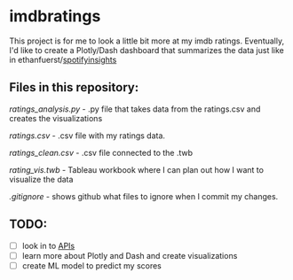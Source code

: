 # imdbratings

This project is for me to look a little bit more at my imdb ratings. Eventually, I'd like to create a Plotly/Dash dashboard that summarizes the data just like in ethanfuerst/[spotifyinsights](https://github.com/ethanfuerst/spotifyinsights)

## Files in this repository:

*ratings_analysis.py* - .py file that takes data from the ratings.csv and creates the visualizations

*ratings.csv* - .csv file with my ratings data.

*ratings_clean.csv* - .csv file connected to the .twb

*rating_vis.twb* - Tableau workbook where I can plan out how I want to visualize the data

*.gitignore* - shows github what files to ignore when I commit my changes.

## TODO:

- [ ] look in to [APIs](http://www.omdbapi.com/)
- [ ] learn more about Plotly and Dash and create visualizations
- [ ] create ML model to predict my scores
